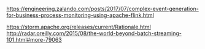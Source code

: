 
https://engineering.zalando.com/posts/2017/07/complex-event-generation-for-business-process-monitoring-using-apache-flink.html

https://storm.apache.org/releases/current/Rationale.html
http://radar.oreilly.com/2015/08/the-world-beyond-batch-streaming-101.html#more-79063